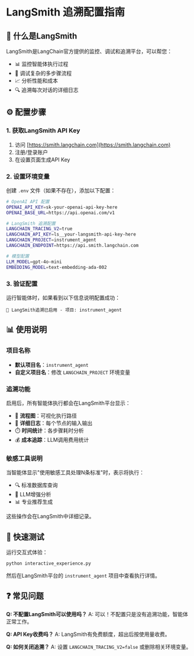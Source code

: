 # LangSmith 追溯配置指南

## 🔗 什么是LangSmith

LangSmith是LangChain官方提供的监控、调试和追溯平台，可以帮您：
- 📊 监控智能体执行过程
- 🐛 调试复杂的多步骤流程
- 📈 分析性能和成本
- 🔍 追溯每次对话的详细日志

## ⚙️ 配置步骤

### 1. 获取LangSmith API Key

1. 访问 [https://smith.langchain.com](https://smith.langchain.com)
2. 注册/登录账户
3. 在设置页面生成API Key

### 2. 设置环境变量

创建 `.env` 文件（如果不存在），添加以下配置：

```bash
# OpenAI API 配置
OPENAI_API_KEY=sk-your-openai-api-key-here
OPENAI_BASE_URL=https://api.openai.com/v1

# LangSmith 追溯配置
LANGCHAIN_TRACING_V2=true
LANGCHAIN_API_KEY=ls__your-langsmith-api-key-here
LANGCHAIN_PROJECT=instrument_agent
LANGCHAIN_ENDPOINT=https://api.smith.langchain.com

# 模型配置
LLM_MODEL=gpt-4o-mini
EMBEDDING_MODEL=text-embedding-ada-002
```

### 3. 验证配置

运行智能体时，如果看到以下信息说明配置成功：
```
🔗 LangSmith追溯已启用 - 项目: instrument_agent
```

## 📊 使用说明

### 项目名称
- **默认项目名**：`instrument_agent`
- **自定义项目名**：修改 `LANGCHAIN_PROJECT` 环境变量

### 追溯功能
启用后，所有智能体执行都会在LangSmith平台显示：
- 🔄 **流程图**：可视化执行路径
- 📝 **详细日志**：每个节点的输入输出
- ⏱️ **时间统计**：各步骤耗时分析
- 💰 **成本追踪**：LLM调用费用统计

### 敏感工具说明
当智能体显示"使用敏感工具处理N条标准"时，表示将执行：
- 🔍 标准数据库查询
- 🤖 LLM增强分析
- 📊 专业推荐生成

这些操作会在LangSmith中详细记录。

## 🚀 快速测试

运行交互式体验：
```bash
python interactive_experience.py
```

然后在LangSmith平台的 `instrument_agent` 项目中查看执行详情。

## ❓ 常见问题

**Q: 不配置LangSmith可以使用吗？**
A: 可以！不配置只是没有追溯功能，智能体正常工作。

**Q: API Key收费吗？**
A: LangSmith有免费额度，超出后按使用量收费。

**Q: 如何关闭追溯？**
A: 设置 `LANGCHAIN_TRACING_V2=false` 或删除相关环境变量。 